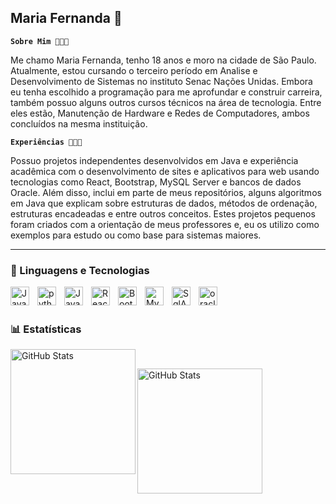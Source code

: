 ## Maria Fernanda 🌸

**`Sobre Mim 👩🏻‍🎓`**

Me chamo Maria Fernanda, tenho 18 anos e moro na cidade de São Paulo. Atualmente, estou cursando o terceiro período em Analise e Desenvolvimento de Sistemas no instituto Senac Nações Unidas.  Embora eu tenha escolhido a programação para me aprofundar e construir carreira, também possuo alguns outros cursos técnicos na área de tecnologia. Entre eles estão, Manutenção de Hardware e Redes de Computadores, ambos concluídos na mesma instituição. 

**`Experiências 👩🏻‍💻`**

Possuo projetos independentes desenvolvidos em Java e experiência acadêmica com o desenvolvimento de sites e aplicativos para web usando tecnologias como React, Bootstrap, MySQL Server e bancos de dados Oracle. Além disso, inclui em parte de meus repositórios, alguns algoritmos em Java que explicam sobre estruturas de dados, métodos de ordenação, estruturas encadeadas e entre outros conceitos. Estes projetos pequenos foram criados com a orientação de meus professores e, eu os utilizo como exemplos para estudo ou como base para sistemas maiores. 

---

### 🤖 Linguagens e Tecnologias

<img 
    align="left" 
    alt="Java"
    title="Java" 
    width="30px" 
    style="padding-right: 10px;" 
    src="https://cdn.jsdelivr.net/gh/devicons/devicon@latest/icons/java/java-original.svg"
/>

<img 
    align="left" 
    alt="python"
    title="python" 
    width="30px" 
    style="padding-right: 10px;" 
    src="https://cdn.jsdelivr.net/gh/devicons/devicon@latest/icons/python/python-original.svg"
/>

<img 
    align="left" 
    alt="JavaScript" 
    title="JavaScript"
    width="30px" 
    style="padding-right: 10px;" 
    src="https://cdn.jsdelivr.net/gh/devicons/devicon@latest/icons/javascript/javascript-original.svg" 
/>

<img 
    align="left" 
    alt="React"
    title="React" 
    width="30px" 
    style="padding-right: 10px;" 
    src="https://cdn.jsdelivr.net/gh/devicons/devicon@latest/icons/react/react-original.svg" 
/>

<img 
    align="left" 
    alt="Bootstrap"
    title="Bootstrap" 
    width="30px" 
    style="padding-right: 10px;" 
    src="https://cdn.jsdelivr.net/gh/devicons/devicon@latest/icons/bootstrap/bootstrap-original.svg" 
/>

<img 
    align="left" 
    alt="MySql" 
    title="MySql"
    width="30px" 
    style="padding-right: 10px;" 
    src="https://cdn.jsdelivr.net/gh/devicons/devicon@latest/icons/mysql/mysql-original.svg" 
/>

<img 
    align="left" 
    alt="SqlAzure" 
    title="SqlAzure"
    width="30px" 
    style="padding-right: 10px;" 
    src="https://cdn.jsdelivr.net/gh/devicons/devicon@latest/icons/azuresqldatabase/azuresqldatabase-original.svg" 
/>

<img 
    align="left" 
    alt="oracle" 
    title="oracle"
    width="30px" 
    style="padding-right: 10px;" 
    src="https://cdn.jsdelivr.net/gh/devicons/devicon@latest/icons/oracle/oracle-original.svg" 
/>


<br/>
<br/>

### 📊 Estatísticas

<p>

<img 
      align="left" 
      alt="GitHub Stats" 
      height="200" 
      src="https://github-readme-stats.vercel.app/api/top-langs/?username=NandaMariaa&theme=synthwave&size_weight=0.5&count_weight=0.5&layout=compact&custom_title=Tecnologias&langs_count=9" 
/>

<br>

<img 
    align="left" 
    alt="GitHub Stats" 
    height="200" 
    style="padding-right: 10px;" 
    src="https://github-readme-stats.vercel.app/api?username=NandaMariaa&show_icons=true&theme=synthwave&include_all_commits=true&locale=pt-br" 
  />

</p>

